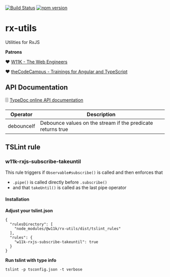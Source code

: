 
[![Build Status](https://travis-ci.org/w11k/rx-utils.svg?branch=master)](https://travis-ci.org/w11k/rx-utils)
[![npm version](https://badge.fury.io/js/%40w11k%2Frx-utils.svg)](https://badge.fury.io/js/%40w11k%2Frx-utils)

# rx-utils

Utilities for RxJS

**Patrons**

❤️ [W11K - The Web Engineers](https://www.w11k.de/)

❤️ [theCodeCampus - Trainings for Angular and TypeScript](https://www.thecodecampus.de/)


## API Documentation

🗄 [TypeDoc online API documentation](https://w11k.github.io/rx-utils/modules/_index_.html)

Operator|Description
--|--
debounceIf|Debounce values on the stream if the predicate returns true


## TSLint rule

### w11k-rxjs-subscribe-takeuntil

This rule triggers if `Observable#subscribe()` is called and then enforces that 

- `.pipe()` is called directly before `.subscribe()`
- and that `takeUntil()` is called as the last pipe operator


#### Installation 

**Adjust your tslint.json**

```
{
  "rulesDirectory": [
    "node_modules/@w11k/rx-utils/dist/tslint_rules"
  ],
  "rules": {
    "w11k-rxjs-subscribe-takeuntil": true
  }
}
```

**Run tslint with type info**

```
tslint -p tsconfig.json -t verbose
```
